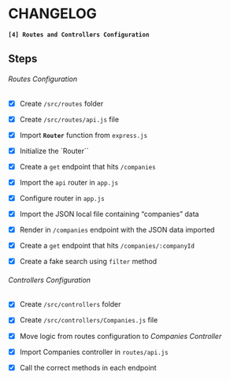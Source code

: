 # CHANGELOG

**`[4] Routes and Controllers Configuration`**

## Steps

###### Routes Configuration

- [X] Create `/src/routes` folder

- [X] Create `/src/routes/api.js` file

- [X] Import **`Router`** function from `express.js`

- [X] Initialize the `Router``

- [X] Create a `get` endpoint that hits `/companies`

- [X] Import the `api` router in `app.js`

- [X] Configure router in `app.js`

- [X] Import the JSON local file containing “companies” data

- [X] Render in `/companies` endpoint with the JSON data imported

- [X] Create a `get` endpoint that hits `/companies/:companyId`

- [X] Create a fake search using `filter` method

###### Controllers Configuration

- [X] Create `/src/controllers` folder

- [X] Create `/src/controllers/Companies.js` file

- [X] Move logic from routes configuration to _Companies Controller_

- [X] Import Companies controller in `routes/api.js`

- [X] Call the correct methods in each endpoint
